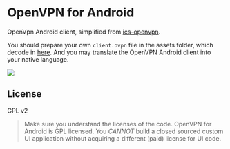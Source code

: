 OpenVPN for Android
=================================
OpenVpn Android client, simplified from [ics-openvpn](https://github.com/schwabe/ics-openvpn).

You should prepare your own `client.ovpn` file in the assets folder, which decode in [here](https://github.com/yuger/VPN_2017/blob/master/vpn2017/src/main/java/com/wxy/vpn/MainActivity.java#L86).
And you may translate the OpenVPN Android client into your native language. 

![](https://github.com/yuger/VPN_2017/blob/master/vpn2017/art/screenshot.jpg)

License
---------------------------------
GPL v2
> Make sure you understand the licenses of the code. OpenVPN for Android is GPL licensed.
> You _CANNOT_ build a closed sourced custom UI application without acquiring a different (paid) license for UI code.
